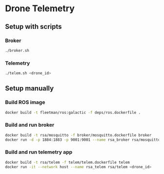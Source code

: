 # Drone Telemetry

## Setup with scripts

### Broker

```bash
./broker.sh
```

### Telemetry

```bash
./telem.sh <drone_id>
```

## Setup manually 

### Build ROS image

```bash
docker build -t fleetman/ros:galactic -f deps/ros.dockerfile .
```

### Build and run broker

```bash
docker build -t rsa/mosquitto -f broker/mosquitto.dockerfile broker
docker run -d -p 1884:1883 -p 9001:9001 --name rsa_broker rsa/mosquitto
```

### Build and run telemetry app

```bash
docker build -t rsa/telem -f telem/telem.dockerfile telem
docker run -it --network host --name rsa_telem rsa/telem <drone_id>
```